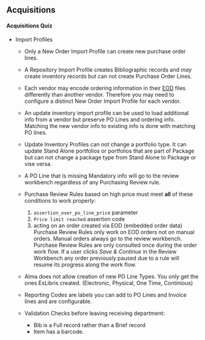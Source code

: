 ## Acquisitions

#### Acquisitions Quiz

  - Import Profiles
    - Only a New Order Import Profile can create new purchase order lines.
    - A Repository Import Profile creates Bibliographic records and _may_ create inventory records but can not create Purchase Order Lines.

    - Each vendor may encode ordering information in their [EOD](https://knowledge.exlibrisgroup.com/Voyager/Knowledge_Articles/What_is_Embedded_Order_Data_(EOD)%3F) files differently than another vendor.  Therefore you may need to configure a distinct New Order Import Profile for each vendor.

    - An update inventory import profile can be used to load additional info from a vendor but preserve PO Lines and ordering info.  Matching the new vendor info to existing info is done with matching PO lines.

    - Update Inventory Profiles can not change a portfolio type.  It can update Stand Alone portfolios or portfolios that are part of Package but can not change a package type from Stand Alone to Package or vise versa.

    - A PO Line that is missing Mandatory info will go to the review workbench regardless of any Purchasing Review rule.

    - Purchase Review Rules based on high price must meet **all** of these conditions to work properly:
      1. `assertion_over_po_line_price` parameter 
      2. `Price limit reached` assertion code
      3. acting on an order created via EOD (embedded order data)
    Purchase Review Rules only work on EOD orders not on manual orders.  Manual orders always go to the review workbench.
    Purchase Review Rules are only consulted once during the order work flow.  If a user clicks _Save & Continue_ in the Review Workbench any order previously paused due to a rule will resume its progress along the work flow.

    - Alma does not allow creation of new PO Line Types.  You only get the ones ExLibris created. (Electronic, Physical, One Time, Continious)

    - Reporting Codes are labels you can add to PO Lines and Invoice lines and are configurable.

    - Validation Checks before leaving receiving department:
      - Bib is a Full record rather than a Brief record
      - Item has a barcode.
